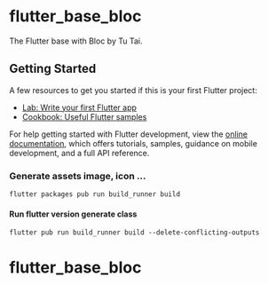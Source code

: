 # flutter_base_bloc

The Flutter base with Bloc by Tu Tai.

## Getting Started

A few resources to get you started if this is your first Flutter project:

- [Lab: Write your first Flutter app](https://docs.flutter.dev/get-started/codelab)
- [Cookbook: Useful Flutter samples](https://docs.flutter.dev/cookbook)

For help getting started with Flutter development, view the
[online documentation](https://docs.flutter.dev/), which offers tutorials,
samples, guidance on mobile development, and a full API reference.


### Generate assets image, icon ...
```
flutter packages pub run build_runner build
```

#### Run flutter version generate class
```
flutter pub run build_runner build --delete-conflicting-outputs
```
# flutter_base_bloc
